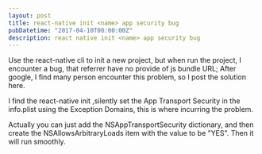 ```yaml
---
layout: post
title: react-native init <name> app security bug
pubDatetime: "2017-04-10T00:00:00Z"
description: react native init <name> app security bug
---
```


Use the react-native cli to init a new project, but when run the project, I encounter a bug, that referrer have no provide of js bundle URL; After google, I find many person encounter this problem, so I post the solution here.

I find the react-native init ,silently set the App Transport Security in the info.plist using the Exception Domains, this is where incurring the problem.

Actually you can just add the NSAppTransportSecurity dictionary, and then create the NSAllowsArbitraryLoads item with the value to be "YES". Then it will run smoothly.
